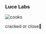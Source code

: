 ### Luce Labs
<!-- 
blending cutting-edge technology with creativity -->

<img src="https://i.gifer.com/1wb0.gif" alt="cooks">
<p>cracked or close💪</p>
